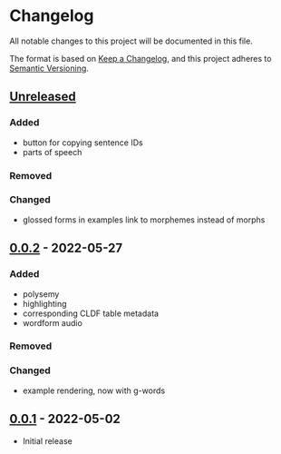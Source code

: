 # Changelog
All notable changes to this project will be documented in this file.

The format is based on [Keep a Changelog](https://keepachangelog.com/en/1.0.0/),
and this project adheres to [Semantic Versioning](https://semver.org/spec/v2.0.0.html).

## [Unreleased]

### Added
* button for copying sentence IDs
* parts of speech

### Removed

### Changed
* glossed forms in examples link to morphemes instead of morphs

## [0.0.2] - 2022-05-27

### Added
* polysemy
* highlighting
* corresponding CLDF table metadata
* wordform audio

### Removed

### Changed
* example rendering, now with g-words

## [0.0.1] - 2022-05-02

* Initial release

[Unreleased]: https://github.com/fmatter/clld-morphology-plugin/compare/v0.0.2...HEAD
[0.0.2]: https://github.com/fmatter/clld-morphology-plugin/releases/tag/v0.0.2
[0.0.1]: https://github.com/fmatter/clld-morphology-plugin/releases/tag/v0.0.1
